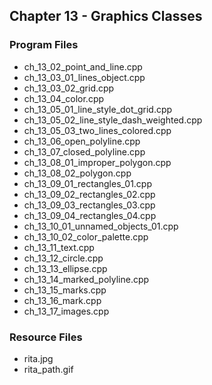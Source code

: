 ## Chapter 13 - Graphics Classes

### Program Files
* ch\_13\_02\_point\_and\_line.cpp
* ch\_13\_03\_01\_lines\_object.cpp
* ch\_13\_03\_02\_grid.cpp
* ch\_13\_04\_color.cpp
* ch\_13\_05\_01\_line\_style\_dot\_grid.cpp
* ch\_13\_05\_02\_line\_style\_dash\_weighted.cpp
* ch\_13\_05\_03\_two\_lines\_colored.cpp
* ch\_13\_06\_open\_polyline.cpp 
* ch\_13\_07\_closed\_polyline.cpp 
* ch\_13\_08\_01\_improper\_polygon.cpp 
* ch\_13\_08\_02\_polygon.cpp
* ch\_13\_09\_01\_rectangles\_01.cpp
* ch\_13\_09\_02\_rectangles\_02.cpp
* ch\_13\_09\_03\_rectangles\_03.cpp
* ch\_13\_09\_04\_rectangles\_04.cpp
* ch\_13\_10\_01\_unnamed\_objects\_01.cpp
* ch\_13\_10\_02\_color\_palette.cpp
* ch\_13\_11\_text.cpp
* ch\_13\_12\_circle.cpp
* ch\_13\_13\_ellipse.cpp
* ch\_13\_14\_marked\_polyline.cpp
* ch\_13\_15\_marks.cpp
* ch\_13\_16\_mark.cpp
* ch\_13\_17\_images.cpp 

### Resource Files
* rita.jpg
* rita\_path.gif
